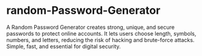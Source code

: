 # random-Password-Generator
A Random Password Generator creates strong, unique, and secure passwords to protect online accounts. It lets users choose length, symbols, numbers, and letters, reducing the risk of hacking and brute-force attacks. Simple, fast, and essential for digital security.
